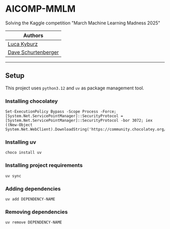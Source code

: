 # AICOMP-MMLM

Solving the Kaggle competition "March Machine Learning Madness 2025"

| Authors                                           |
|---------------------------------------------------|
| [Luca Kyburz](https://github.com/V8-Luky)         |
| [Dave Schurtenberger](https://github.com/d-sbrgr) | 

---

## Setup

This project uses `python3.12` and `uv` as package management tool.

### Installing chocolatey

````shell
Set-ExecutionPolicy Bypass -Scope Process -Force; [System.Net.ServicePointManager]::SecurityProtocol = [System.Net.ServicePointManager]::SecurityProtocol -bor 3072; iex ((New-Object System.Net.WebClient).DownloadString('https://community.chocolatey.org/install.ps1'))
````

### Installing uv

````shell
choco install uv
````

### Installing project requirements

````shell
uv sync
````

### Adding dependencies

````shell
uv add DEPENDENCY-NAME
````

### Removing dependencies

````shell
uv remove DEPENDENCY-NAME
````



